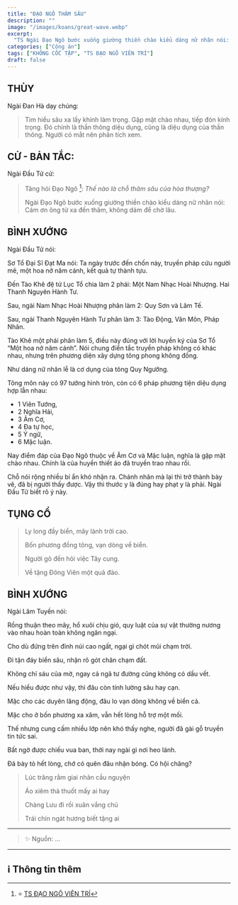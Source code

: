 ```yaml
---
title: "ĐẠO NGÔ THÂM SÂU"
description: ""
image: "/images/koans/great-wave.webp"
excerpt: 
  "TS Ngài Đạo Ngô bước xuống giường thiền chào kiểu dáng nữ nhân nói: Cám ơn ông từ xa đến thăm, không dám để chờ lâu."
categories: ["Công án"]
tags: ["KHÔNG CỐC TẬP", "TS ĐẠO NGÔ VIÊN TRÍ"]
draft: false
---
```


## THÙY

Ngài Đan Hà dạy chúng:

> Tìm hiểu sâu xa lấy khinh làm trọng.
Gặp mặt chào nhau, tiếp đón kính trọng. 
> Đó chính là thần thông diệu dụng, cũng là diệu dụng của thần thông. 
> Người có mắt nên phân tích xem.

## CỬ - BẢN TẮC:

Ngài Đầu Tử cử: 

> Tăng hỏi Đạo Ngô [^1]: *Thế nào là chỗ thâm sâu của hòa thượng?*
>
> Ngài Đạo Ngô bước xuống giường thiền chào kiểu dáng nữ nhân nói: Cám ơn ông từ xa đến thăm, không dám để chờ lâu.

## BÌNH XƯỚNG

Ngài Đầu Tử nói:

Sơ Tổ Đại Sĩ Đạt Ma nói: Ta ngày trước đến chốn này, truyền pháp cứu người mê, một hoa nở năm cánh, kết quả tự thành tựu.

Đến Tào Khê đệ tử Lục Tổ chia làm 2 phái: Một Nam Nhạc Hoài Nhượng. Hai Thanh Nguyên Hành Tư.

Sau, ngài Nam Nhạc Hoài Nhượng phân làm 2: Quy Sơn và Lâm Tế.

Sau, ngài Thanh Nguyên Hành Tư phân làm 3: Tào Động, Vân Môn, Pháp Nhãn.

Tào Khê một phái phân làm 5, điều này đúng với lời huyền ký của Sơ Tổ “Một hoa nở năm cánh”. 
Nói chung điển tắc truyền pháp không có khác nhau, nhưng trên phương diện xây dựng tông phong không đồng.

Như dáng nữ nhân lễ là cơ dụng của tông Quy Ngưỡng. 

Tông môn này có 97 tướng hình tròn, còn có 6 pháp phương tiện diệu dụng hợp lẫn nhau: 
- 1 Viên Tướng, 
- 2 Nghĩa Hải, 
- 3 Âm Cơ, 
- 4 Đa tự học, 
- 5 Ý ngữ, 
- 6 Mặc luận.

Nay điểm đáp của Đạo Ngô thuộc về Âm Cơ và Mặc luận, nghĩa là gặp mặt chào nhau. 
Chính là của huyền thiết áo đã truyền trao nhau rồi.

Chỗ nói rộng nhiều bí ẩn khó nhận ra. 
Chánh nhân mà lại thì trở thành bày vẽ, đã bị người thấy được. 
Vậy thì thước y là đúng hay phạt y là phải. 
Ngài Đầu Tử biết rõ ý này.

## TỤNG CỔ

> Ly long đầy biển, mây lành trời cao.
> 
> Bốn phương đồng tông, vạn dòng về biển.
> 
> Người gõ đến hỏi việc Tây cung.
> 
> Về tặng Đông Viên một quả đào.

## BÌNH XƯỚNG

Ngài Lâm Tuyền nói: 

Rồng thuận theo mây, hổ xuôi chịu gió, quy luật của sự vật thường nương vào nhau hoàn toàn không ngăn ngại. 

Cho dù đứng trên đỉnh núi cao ngất, ngại gì chót mũi chạm trời. 

Đi tận đáy biển sâu, nhận rõ gót chân chạm đất. 

Không chỉ sáu của mờ, ngay cả ngã tư đường cũng không có dấu vết. 

Nếu hiểu được như vậy, thì đâu còn tính lường sâu hay cạn.

Mặc cho các duyên lăng động, đâu lo vạn dòng không về biển cả. 

Mặc cho ở bốn phương xa xăm, vẫn hết lòng hỗ trợ một mối.

Thế nhưng cung cấm nhiều lớp nên khó thấy nghe, người đã gài gỗ truyền tin tức sai. 

Bất ngờ được chiếu vua ban, thời nay ngài gì nơi heo lánh. 

Đã bày tỏ hết lòng, chớ có quên đâu nhận bóng. Có hội chăng?

> Lúc trăng rằm giai nhân cầu nguyện
> 
> Áo xiêm thả thuốt mấy ai hay
> 
> Chàng Lưu đi rồi xuân vắng chủ
> 
> Trái chín ngát hương biết tặng ai

***

> ✨ Nguồn: ...

***

## ℹ️ Thông tin thêm

[^1]: ⭐️ <a href="http://thuongchieu.net/index.php/phapthoai/suphu/4789-tsdaongo2/" target="_blank">TS ĐẠO NGÔ VIÊN TRÍ</a>
